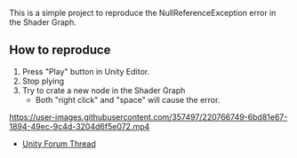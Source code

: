 
This is a simple project to reproduce the NullReferenceException error in the Shader Graph.

## How to reproduce

1. Press "Play" button in Unity Editor.
2. Stop plying
3. Try to crate a new node in the Shader Graph
    - Both "right click" and "space" will cause the error.




https://user-images.githubusercontent.com/357497/220766749-6bd81e67-1894-49ec-9c4d-3204d6f5e072.mp4




- [Unity Forum Thread](https://forum.unity.com/threads/shader-graph_searchwindowprovider-create-node-causes-null-reference-exception-error.1391104/)
